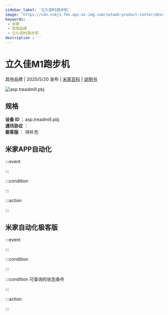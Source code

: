 ```yaml
---
sidebar_label: '立久佳M1跑步机'
image: 'https://cdn.cnbj1.fds.api.mi-img.com/iotweb-product-center/developer_1593426107399mxvN0YzX.png?GalaxyAccessKeyId=AKVGLQWBOVIRQ3XLEW&Expires=9223372036854775807&Signature=R4NmSeSvqVPHLbZ2mWhe0nFQylU='
keywords: 
 - 米家
 - 其他品牌
 - 立久佳M1跑步机
description : ''
---
```

# 立久佳M1跑步机

其他品牌 | 2020/5/20 发布 | [米家百科](https://home.mi.com/webapp/content/baike/product/index.html?model=asp.treadmill.pbj) | [说明书](https://home.mi.com/views/introduction.html?model=asp.treadmill.pbj&region=cn)

![asp.treadmill.pbj](https://cdn.cnbj1.fds.api.mi-img.com/iotweb-product-center/developer_1593426107399mxvN0YzX.png?GalaxyAccessKeyId=AKVGLQWBOVIRQ3XLEW&Expires=9223372036854775807&Signature=R4NmSeSvqVPHLbZ2mWhe0nFQylU=)

## 规格  
> 
**设备 ID** ：asp.treadmill.pbj  
**通讯协议** ：  
**极客版**  ： 待补充 


## 米家APP自动化  

:::event  

:::

:::condition  

:::

:::action   

:::

## 米家自动化极客版  

:::event  

:::

:::condition  

:::

:::condition 可查询的状态条件  

:::

:::action  

:::

        
